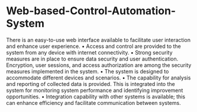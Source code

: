 # Web-based-Control-Automation-System
There is an easy-to-use web interface available to facilitate user interaction and enhance user experience.
• Access and control are provided to the system from any device with internet connectivity.
• Strong security measures are in place to ensure data security and user authentication. Encryption, user sessions, and access authorization are among the security measures implemented in the system.
• The system is designed to accommodate different devices and scenarios.
• The capability for analysis and reporting of collected data is provided. This is integrated into the system for monitoring system performance and identifying improvement opportunities.
• Integration capability with other systems is available; this can enhance efficiency and facilitate communication between systems.
